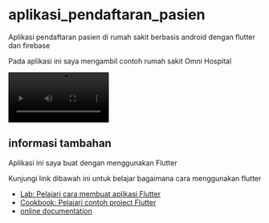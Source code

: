# aplikasi_pendaftaran_pasien

Aplikasi pendaftaran pasien di rumah sakit berbasis android dengan flutter dan firebase

Pada aplikasi ini saya mengambil contoh rumah sakit Omni Hospital

<!-- <img src="images/pendaftaran_pasien.gif" alt="alt text" width="200"/> -->
<video width="200" autoplay><source src="document/review/app.mp4" type="video/mp4"></video>

## informasi tambahan

Aplikasi ini saya buat dengan menggunakan Flutter

Kunjungi link dibawah ini untuk belajar bagaimana cara menggunakan flutter

- [Lab: Pelajari cara membuat aplikasi Flutter](https://flutter.dev/docs/get-started/codelab)
- [Cookbook: Pelajari contoh project Flutter](https://flutter.dev/docs/cookbook)
- [online documentation](https://flutter.dev/docs)
